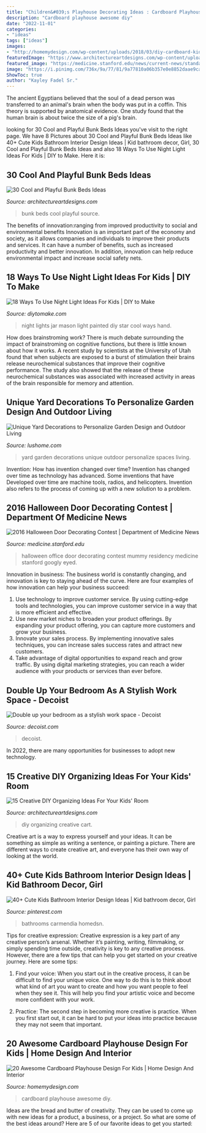 ```yaml
---
title: "Children&#039;s Playhouse Decorating Ideas : Cardboard Playhouse Awesome Diy"
description: "Cardboard playhouse awesome diy"
date: "2022-11-01"
categories:
- "ideas"
tags: ["ideas"]
images:
- "http://homemydesign.com/wp-content/uploads/2018/03/diy-cardboard-kids-playhouse-ideas.jpg"
featuredImage: "https://www.architectureartdesigns.com/wp-content/uploads/2013/06/310-630x945.jpg"
featured_image: "https://medicine.stanford.edu/news/current-news/standard-news/halloween/_jcr_content/main/media_gallery/images/imageSlide13.img.620.high.jpg"
image: "https://i.pinimg.com/736x/9a/77/81/9a77810a06b357e0e8852daae9cabb90.jpg"
ShowToc: true
author: "Kayley Fadel Sr."
---
```



The ancient Egyptians believed that the soul of a dead person was transferred to an animal's brain when the body was put in a coffin. This theory is supported by anatomical evidence. One study found that the human brain is about twice the size of a pig's brain.

	

		
looking for 30 Cool and Playful Bunk Beds Ideas you've visit to the right page. We have 8 Pictures about 30 Cool and Playful Bunk Beds Ideas like 40+ Cute Kids Bathroom Interior Design Ideas | Kid bathroom decor, Girl, 30 Cool and Playful Bunk Beds Ideas and also 18 Ways To Use Night Light Ideas For Kids | DIY to Make. Here it is:
		
    
## 30 Cool And Playful Bunk Beds Ideas

<img loading=lazy src="https://www.architectureartdesigns.com/wp-content/uploads/2013/06/310-630x945.jpg" onerror="this.onerror=null;this.src='https://tse1.mm.bing.net/th?id=OIP.n3xnVjSylgapNTarGRPpjgHaLH&amp;pid=15.1';" alt="30 Cool and Playful Bunk Beds Ideas">

_Source: architectureartdesigns.com_

>bunk beds cool playful source. 

	

The benefits of innovation:ranging from improved productivity to social and environmental benefits
Innovation is an important part of the economy and society, as it allows companies and individuals to improve their products and services. It can have a number of benefits, such as increased productivity and better innovation. In addition, innovation can help reduce environmental impact and increase social safety nets.

    
## 18 Ways To Use Night Light Ideas For Kids | DIY To Make

<img loading=lazy src="http://www.diytomake.com/wp-content/uploads/2017/02/Hand-Painted-Star-Mason-Jar-Lights.jpg" onerror="this.onerror=null;this.src='https://tse4.mm.bing.net/th?id=OIP.mfQpGeYLRAZ5Rlanb0qukAHaLJ&amp;pid=15.1';" alt="18 Ways To Use Night Light Ideas For Kids | DIY to Make">

_Source: diytomake.com_

>night lights jar mason light painted diy star cool ways hand. 

	

How does brainstroming work?
There is much debate surrounding the impact of brainstroming on cognitive functions, but there is little known about how it works. A recent study by scientists at the University of Utah found that when subjects are exposed to a burst of stimulation their brains release neurochemical substances that improve their cognitive performance. The study also showed that the release of these neurochemical substances was associated with increased activity in areas of the brain responsible for memory and attention.

    
## Unique Yard Decorations To Personalize Garden Design And Outdoor Living

<img loading=lazy src="https://www.lushome.com/wp-content/uploads/2016/01/yard-decorations-garden-design-14.jpg" onerror="this.onerror=null;this.src='https://tse3.mm.bing.net/th?id=OIP.l6T5bnQGnEQXe7imgfdoZwHaJ8&amp;pid=15.1';" alt="Unique Yard Decorations to Personalize Garden Design and Outdoor Living">

_Source: lushome.com_

>yard garden decorations unique outdoor personalize spaces living. 

	

Invention: How has invention changed over time?
Invention has changed over time as technology has advanced. Some inventions that have Developed over time are machine tools, radios, and helicopters. Invention also refers to the process of coming up with a new solution to a problem.

    
## 2016 Halloween Door Decorating Contest | Department Of Medicine News

<img loading=lazy src="https://medicine.stanford.edu/news/current-news/standard-news/halloween/_jcr_content/main/media_gallery/images/imageSlide13.img.620.high.jpg" onerror="this.onerror=null;this.src='https://tse2.mm.bing.net/th?id=OIP.UP9jthO9S6fd_PQmtryD5gHaLI&amp;pid=15.1';" alt="2016 Halloween Door Decorating Contest | Department of Medicine News">

_Source: medicine.stanford.edu_

>halloween office door decorating contest mummy residency medicine stanford googly eyed. 

	

Innovation in business:
The business world is constantly changing, and innovation is key to staying ahead of the curve. Here are four examples of how innovation can help your business succeed: 
1. Use technology to improve customer service. By using cutting-edge tools and technologies, you can improve customer service in a way that is more efficient and effective.
2. Use new market niches to broaden your product offerings. By expanding your product offering, you can capture more customers and grow your business. 
3. Innovate your sales process. By implementing innovative sales techniques, you can increase sales success rates and attract new customers. 
4. Take advantage of digital opportunities to expand reach and grow traffic. By using digital marketing strategies, you can reach a wider audience with your products or services than ever before.

    
## Double Up Your Bedroom As A Stylish Work Space - Decoist

<img loading=lazy src="http://cdn.decoist.com/wp-content/uploads/2013/08/Double-up-your-bedroom-as-a-stylish-work-space.jpg" onerror="this.onerror=null;this.src='https://tse3.mm.bing.net/th?id=OIP.eupjDeh7dY0T_EWO39lyWgHaEx&amp;pid=15.1';" alt="Double up your bedroom as a stylish work space - Decoist">

_Source: decoist.com_

>decoist. 

	

In 2022, there are many opportunities for businesses to adopt new technology.

    
## 15 Creative DIY Organizing Ideas For Your Kids&#039; Room

<img loading=lazy src="https://www.architectureartdesigns.com/wp-content/uploads/2017/02/15-Creative-DIY-Organizing-Ideas-For-Your-Kids-Room-5.jpg" onerror="this.onerror=null;this.src='https://tse1.mm.bing.net/th?id=OIP.g3xOQeEm54YnT5DcCXLqqgHaLK&amp;pid=15.1';" alt="15 Creative DIY Organizing Ideas For Your Kids&#039; Room">

_Source: architectureartdesigns.com_

>diy organizing creative cart. 

	

Creative art is a way to express yourself and your ideas. It can be something as simple as writing a sentence, or painting a picture. There are different ways to create creative art, and everyone has their own way of looking at the world.

    
## 40+ Cute Kids Bathroom Interior Design Ideas | Kid Bathroom Decor, Girl

<img loading=lazy src="https://i.pinimg.com/736x/9a/77/81/9a77810a06b357e0e8852daae9cabb90.jpg" onerror="this.onerror=null;this.src='https://tse1.mm.bing.net/th?id=OIP.VtOUA5N2q5Tga3J5nDFtdgHaK1&amp;pid=15.1';" alt="40+ Cute Kids Bathroom Interior Design Ideas | Kid bathroom decor, Girl">

_Source: pinterest.com_

>bathrooms carmendia homedsn. 

	

Tips for creative expression:
Creative expression is a key part of any creative person’s arsenal. Whether it’s painting, writing, filmmaking, or simply spending time outside, creativity is key to any creative process. However, there are a few tips that can help you get started on your creative journey. Here are some tips:
1. Find your voice: When you start out in the creative process, it can be difficult to find your unique voice. One way to do this is to think about what kind of art you want to create and how you want people to feel when they see it. This will help you find your artistic voice and become more confident with your work.

2. Practice: The second step in becoming more creative is practice. When you first start out, it can be hard to put your ideas into practice because they may not seem that important.

    
## 20 Awesome Cardboard Playhouse Design For Kids | Home Design And Interior

<img loading=lazy src="http://homemydesign.com/wp-content/uploads/2018/03/diy-cardboard-kids-playhouse-ideas.jpg" onerror="this.onerror=null;this.src='https://tse1.mm.bing.net/th?id=OIP.BZIx9YiRF6A66qikG6pGhQHaKk&amp;pid=15.1';" alt="20 Awesome Cardboard Playhouse Design For Kids | Home Design And Interior">

_Source: homemydesign.com_

>cardboard playhouse awesome diy. 

	

Ideas are the bread and butter of creativity. They can be used to come up with new ideas for a product, a business, or a project. So what are some of the best ideas around? Here are 5 of our favorite ideas to get you started:


